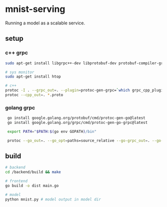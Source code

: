 # mnist-serving

Running a model as a scalable service.

## setup

### c++ grpc

``` bash
sudo apt-get install libgrpc++-dev libprotobuf-dev protobuf-compiler-grpc

# sys monitor
sudo apt-get install htop
```

``` bash
# c++
protoc -I . --grpc_out=. --plugin=protoc-gen-grpc=`which grpc_cpp_plugin` *.proto
protoc --cpp_out=. *.proto
```

### golang grpc

``` bash
 go install google.golang.org/protobuf/cmd/protoc-gen-go@latest
 go install google.golang.org/grpc/cmd/protoc-gen-go-grpc@latest

 export PATH="$PATH:$(go env GOPATH)/bin"

 protoc --go_out=. --go_opt=paths=source_relative --go-grpc_out=. --go-grpc_opt=paths=source_relative *.proto
```


## build 

``` bash
# backend
cd /backend/build && make

# frontend
go build -o dist main.go

# model
python mnist.py # model output in model dir
```
